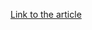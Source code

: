 [Link to the article](https://hunt.io/blog/tracking-shadowpad-infrastructure-via-non-standard-certificates)
